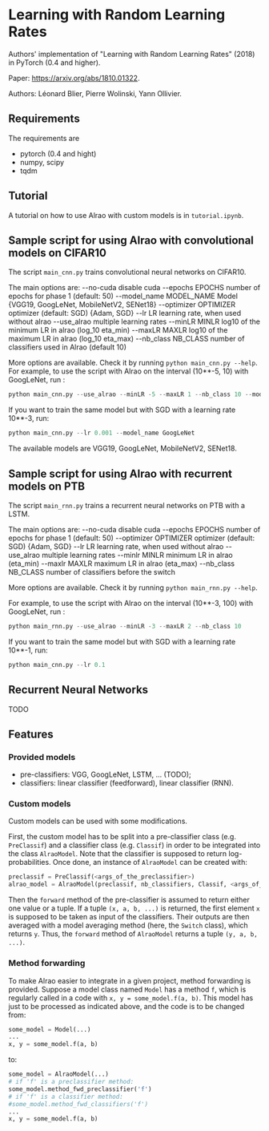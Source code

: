 # Learning with Random Learning Rates

Authors' implementation of "Learning with Random Learning Rates" (2018) in PyTorch (0.4 and higher).

Paper: https://arxiv.org/abs/1810.01322.

Authors: Léonard Blier, Pierre Wolinski, Yann Ollivier.

## Requirements
The requirements are
* pytorch (0.4 and hight)
* numpy, scipy
* tqdm

## Tutorial
A tutorial on how to use Alrao with custom models is in `tutorial.ipynb`.

## Sample script for using Alrao with convolutional models on CIFAR10
The script `main_cnn.py` trains convolutional neural networks on CIFAR10.

The main options are:
  --no-cuda             disable cuda
  --epochs EPOCHS       number of epochs for phase 1 (default: 50)
  --model_name MODEL_NAME
                        Model {VGG19, GoogLeNet, MobileNetV2, SENet18}
  --optimizer OPTIMIZER
                        optimizer (default: SGD) {Adam, SGD}
  --lr LR               learning rate, when used without alrao
  --use_alrao           multiple learning rates
  --minLR MINLR         log10 of the minimum LR in alrao (log_10 eta_min)
  --maxLR MAXLR         log10 of the maximum LR in alrao (log_10 eta_max)
  --nb_class NB_CLASS   number of classifiers used in Alrao (default 10)

More options are available. Check it by running `python main_cnn.py --help`.
For example, to use the script with Alrao on the interval (10**-5, 10) with GoogLeNet, run :
```python
python main_cnn.py --use_alrao --minLR -5 --maxLR 1 --nb_class 10 --model_name GoogLeNet
```

If you want to train the same model but with SGD with a learning rate 10**-3, run:
```python
python main_cnn.py --lr 0.001 --model_name GoogLeNet
```

The available models are VGG19, GoogLeNet, MobileNetV2, SENet18.

## Sample script for using Alrao with recurrent models on PTB
The script `main_rnn.py` trains a recurrent neural networks on PTB with a LSTM.

The main options are:
--no-cuda             disable cuda
--epochs EPOCHS       number of epochs for phase 1 (default: 50)
--optimizer OPTIMIZER
                      optimizer (default: SGD) {Adam, SGD}
--lr LR               learning rate, when used without alrao
--use_alrao           multiple learning rates
--minlr MINLR         minimum LR in alrao (eta_min)
--maxlr MAXLR         maximum LR in alrao (eta_max)
--nb_class NB_CLASS   number of classifiers before the switch

More options are available. Check it by running `python main_rnn.py --help`.

For example, to use the script with Alrao on the interval (10**-3, 100) with GoogLeNet, run :
```python
python main_rnn.py --use_alrao --minLR -3 --maxLR 2 --nb_class 10
```

If you want to train the same model but with SGD with a learning rate 10**-1, run:
```python
python main_cnn.py --lr 0.1
```

## Recurrent Neural Networks

TODO

## Features

### Provided models

 * pre-classifiers: VGG, GoogLeNet, LSTM, ... (TODO);
 * classifiers: linear classifier (feedforward), linear classifier (RNN).

### Custom models

Custom models can be used with some modifications.

First, the custom model has to be split into a pre-classifier class (e.g. `PreClassif`) and a classifier class (e.g. `Classif`) in order to be integrated into the class `AlraoModel`. Note that the classifier is supposed to return log-probabilities. Once done, an instance of `AlraoModel` can be created with:
```python
preclassif = PreClassif(<args_of_the_preclassifier>)
alrao_model = AlraoModel(preclassif, nb_classifiers, Classif, <args_of_the_classifiers>)
```

Then the `forward` method of the pre-classifier is assumed to return either one value or a tuple. If a tuple `(x, a, b, ...)` is returned, the first element `x` is supposed to be taken as input of the classifiers. Their outputs are then averaged with a model averaging method (here, the `Switch` class), which returns `y`. Thus, the `forward` method of `AlraoModel` returns a tuple `(y, a, b, ...)`.

### Method forwarding

To make Alrao easier to integrate in a given project, method forwarding is provided. Suppose a model class named `Model` has a method `f`, which is regularly called in a code with `x, y = some_model.f(a, b)`. This model has just to be processed as indicated above, and the code is to be changed from:
```python
some_model = Model(...)
...
x, y = some_model.f(a, b)
```
to:
```python
some_model = AlraoModel(...)
# if 'f' is a preclassifier method:
some_model.method_fwd_preclassifier('f')
# if 'f' is a classifier method:
#some_model.method_fwd_classifiers('f')
...
x, y = some_model.f(a, b)
```
